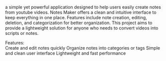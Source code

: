 a simple yet powerful application designed to help users easily create notes from youtube videos. Notes Maker offers a clean and intuitive interface to keep everything in one place. Features include note creation, editing, deletion, and categorization for better organization. This project aims to provide a lightweight solution for anyone who needs to convert videos into scripts or notes.

Features:  
Create and edit notes quickly 
Organize notes into categories or tags 
Simple and clean user interface
Lightweight and fast performance 
